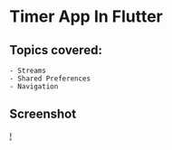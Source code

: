 # Timer App In Flutter

## Topics covered: 
    - Streams
    - Shared Preferences
    - Navigation

## Screenshot
[!]("./assets/screen.gif")